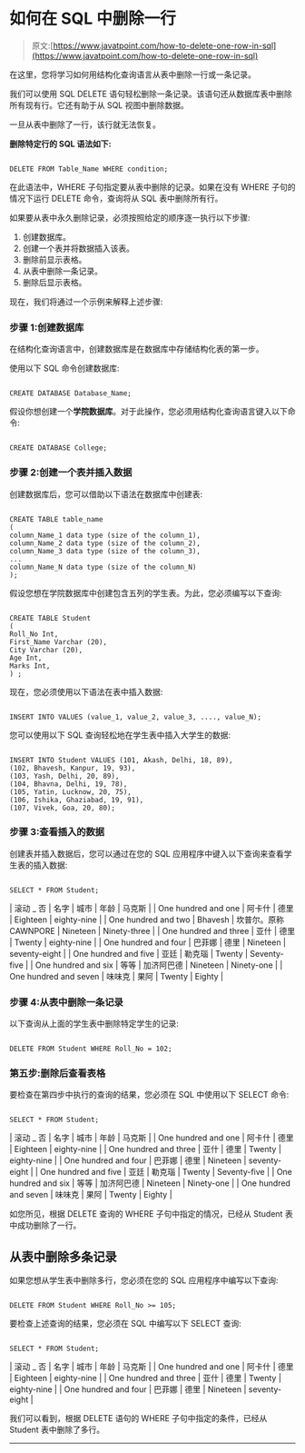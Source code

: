 # 如何在 SQL 中删除一行

> 原文:[https://www.javatpoint.com/how-to-delete-one-row-in-sql](https://www.javatpoint.com/how-to-delete-one-row-in-sql)

在这里，您将学习如何用结构化查询语言从表中删除一行或一条记录。

我们可以使用 SQL DELETE 语句轻松删除一条记录。该语句还从数据库表中删除所有现有行。它还有助于从 SQL 视图中删除数据。

一旦从表中删除了一行，该行就无法恢复。

**删除特定行的 SQL 语法如下:**

```

DELETE FROM Table_Name WHERE condition;

```

在此语法中，WHERE 子句指定要从表中删除的记录。如果在没有 WHERE 子句的情况下运行 DELETE 命令，查询将从 SQL 表中删除所有行。

如果要从表中永久删除记录，必须按照给定的顺序逐一执行以下步骤:

1.  创建数据库。
2.  创建一个表并将数据插入该表。
3.  删除前显示表格。
4.  从表中删除一条记录。
5.  删除后显示表格。

现在，我们将通过一个示例来解释上述步骤:

### 步骤 1:创建数据库

在结构化查询语言中，创建数据库是在数据库中存储结构化表的第一步。

使用以下 SQL 命令创建数据库:

```

CREATE DATABASE Database_Name;

```

假设你想创建一个**学院数据库**。对于此操作，您必须用结构化查询语言键入以下命令:

```

CREATE DATABASE College;

```

### 步骤 2:创建一个表并插入数据

创建数据库后，您可以借助以下语法在数据库中创建表:

```

CREATE TABLE table_name
(
column_Name_1 data type (size of the column_1),  
column_Name_2 data type (size of the column_2),  
column_Name_3 data type (size of the column_3),  
...  
column_Name_N data type (size of the column_N)
);  

```

假设您想在学院数据库中创建包含五列的学生表。为此，您必须编写以下查询:

```

CREATE TABLE Student 
(
Roll_No Int,  
First_Name Varchar (20),  
City Varchar (20),  
Age Int,
Marks Int, 
) ;

```

现在，您必须使用以下语法在表中插入数据:

```

INSERT INTO VALUES (value_1, value_2, value_3, ...., value_N); 
```

您可以使用以下 SQL 查询轻松地在学生表中插入大学生的数据:

```

INSERT INTO Student VALUES (101, Akash, Delhi, 18, 89), 
(102, Bhavesh, Kanpur, 19, 93),
(103, Yash, Delhi, 20, 89),  
(104, Bhavna, Delhi, 19, 78),
(105, Yatin, Lucknow, 20, 75),
(106, Ishika, Ghaziabad, 19, 91),
(107, Vivek, Goa, 20, 80);

```

### 步骤 3:查看插入的数据

创建表并插入数据后，您可以通过在您的 SQL 应用程序中键入以下查询来查看学生表的插入数据:

```

SELECT * FROM Student;

```

| 滚动 _ 否 | 名字 | 城市 | 年龄 | 马克斯 |
| One hundred and one | 阿卡什 | 德里 | Eighteen | eighty-nine |
| One hundred and two | Bhavesh | 坎普尔。原称 CAWNPORE | Nineteen | Ninety-three |
| One hundred and three | 亚什 | 德里 | Twenty | eighty-nine |
| One hundred and four | 巴菲娜 | 德里 | Nineteen | seventy-eight |
| One hundred and five | 亚廷 | 勒克瑙 | Twenty | Seventy-five |
| One hundred and six | 等等 | 加济阿巴德 | Nineteen | Ninety-one |
| One hundred and seven | 味味克 | 果阿 | Twenty | Eighty |

### 步骤 4:从表中删除一条记录

以下查询从上面的学生表中删除特定学生的记录:

```

DELETE FROM Student WHERE Roll_No = 102;

```

### 第五步:删除后查看表格

要检查在第四步中执行的查询的结果，您必须在 SQL 中使用以下 SELECT 命令:

```

SELECT * FROM Student;

```

| 滚动 _ 否 | 名字 | 城市 | 年龄 | 马克斯 |
| One hundred and one | 阿卡什 | 德里 | Eighteen | eighty-nine |
| One hundred and three | 亚什 | 德里 | Twenty | eighty-nine |
| One hundred and four | 巴菲娜 | 德里 | Nineteen | seventy-eight |
| One hundred and five | 亚廷 | 勒克瑙 | Twenty | Seventy-five |
| One hundred and six | 等等 | 加济阿巴德 | Nineteen | Ninety-one |
| One hundred and seven | 味味克 | 果阿 | Twenty | Eighty |

如您所见，根据 DELETE 查询的 WHERE 子句中指定的情况，已经从 Student 表中成功删除了一行。

## 从表中删除多条记录

如果您想从学生表中删除多行，您必须在您的 SQL 应用程序中编写以下查询:

```

DELETE FROM Student WHERE Roll_No >= 105;

```

要检查上述查询的结果，您必须在 SQL 中编写以下 SELECT 查询:

```

SELECT * FROM Student;

```

| 滚动 _ 否 | 名字 | 城市 | 年龄 | 马克斯 |
| One hundred and one | 阿卡什 | 德里 | Eighteen | eighty-nine |
| One hundred and three | 亚什 | 德里 | Twenty | eighty-nine |
| One hundred and four | 巴菲娜 | 德里 | Nineteen | seventy-eight |

我们可以看到，根据 DELETE 语句的 WHERE 子句中指定的条件，已经从 Student 表中删除了多行。

* * *